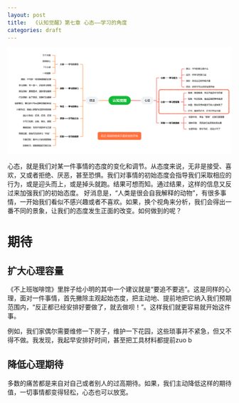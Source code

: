 ```yaml
---
layout: post
title:  《认知觉醒》第七章 心态——学习的角度
categories: draft
---
```


![脑图认知觉醒-心态.png](/assets/%E8%84%91%E5%9B%BE%E8%AE%A4%E7%9F%A5%E8%A7%89%E9%86%92-%E5%BF%83%E6%80%81.png)

心态，就是我们对某一件事情的态度的变化和调节。从态度来说，无非是接受、喜欢，又或者拒绝、厌恶，甚至恐惧。我们对事情的初始态度会指导我们采取相应的行为，或是迎头而上，或是掉头就跑。结果可想而知。通过结果，这样的信息又反过来加强我们的初始态度。
好消息是，“人类是很会自我解释的动物”，有很多事情，一开始我们看似不感兴趣或者不喜欢。如果，换个视角来分析，我们会得出一番不同的景象，让我们的态度发生正面的改变。如何做到的呢？

# 期待

## 扩大心理容量

《不上班咖啡馆》里胖子给小明的其中一个建议就是“要追不要逃”。这是同样的心理，面对一件事情，首先撇除主观起始态度，把主动地、提前地把它纳入我们预期范围内，“反正都已经安排好要做了，就去做呗！”。这样我们就更容易就开始这件事。

例如，我们家偶尔需要维修一下房子，维护一下花园，这些琐事并不紧急，但又不得不做。我发现，我起早安排好时间，甚至把工具材料都提前zuo b

## 降低心理期待

多数的痛苦都是来自对自己或者别人的过高期待。如果，我们主动降低这样的期待值，一切事情都变得轻松，心态也可以放宽。
<!--stackedit_data:
eyJoaXN0b3J5IjpbLTM3Mjg5NjQ2LC04MjcwMzEyNDIsNzAzND
YxODM1XX0=
-->